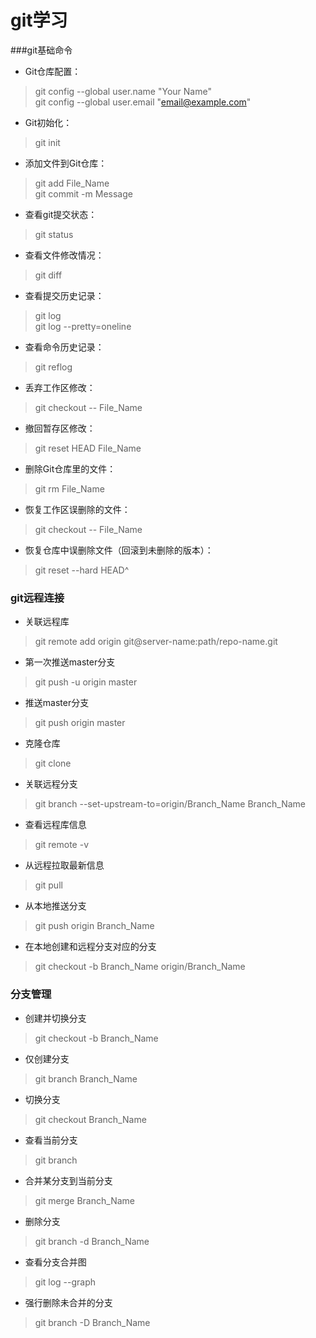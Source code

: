 # git学习
###git基础命令
- Git仓库配置：
> git config --global user.name "Your Name"  
> git config --global user.email "email@example.com"

- Git初始化：
> git init

- 添加文件到Git仓库：
> git add File_Name  
> git commit -m Message

- 查看git提交状态：
> git status

- 查看文件修改情况：
> git diff

- 查看提交历史记录：
> git log  
> git log --pretty=oneline

- 查看命令历史记录：
> git reflog

- 丢弃工作区修改：
> git checkout -- File_Name

- 撤回暂存区修改：
> git reset HEAD File_Name

- 删除Git仓库里的文件：
> git rm File_Name

- 恢复工作区误删除的文件：
> git checkout -- File_Name

- 恢复仓库中误删除文件（回滚到未删除的版本）：
> git reset --hard HEAD^  

### git远程连接
- 关联远程库
> git remote add origin git@server-name:path/repo-name.git

- 第一次推送master分支
> git push -u origin master

- 推送master分支
> git push origin master

- 克隆仓库
> git clone

- 关联远程分支
> git branch --set-upstream-to=origin/Branch_Name Branch_Name

- 查看远程库信息
> git remote -v

- 从远程拉取最新信息
> git pull

- 从本地推送分支
> git push origin Branch_Name

- 在本地创建和远程分支对应的分支
> git checkout -b Branch_Name origin/Branch_Name


### 分支管理
- 创建并切换分支
> git checkout -b Branch_Name

- 仅创建分支
> git branch Branch_Name

- 切换分支
> git checkout Branch_Name

- 查看当前分支
> git branch

- 合并某分支到当前分支
> git merge Branch_Name

- 删除分支
> git branch -d Branch_Name

- 查看分支合并图
> git log --graph

- 强行删除未合并的分支
> git branch -D Branch_Name

